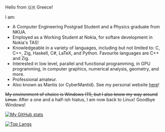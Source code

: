 Hello from 🇬🇷 Greece!

I am:
- A Computer Engineering Postgrad Student and a Physics graduate from NKUA.
- Employed as a Working Student at Nokia, for softare development in Nokia's TAS!
- Knowledgeable in a variety of languages, including but not limited to: C, C++, Zig, Haskell, C#, LaTeX, and Python. Favourite languages are C++ and Zig.
- Interested in low level, parallel and functional programming, in GPU programming, in computer graphics, numerical analysis, geometry, and more.
- Professional amateur.
- Also known as Mantis (or CyberMantid). See my personal website [here](https://cyber-mantid.xyz)!

~~My environment of choice is Windows (11), but I also know my way around Linux.~~
After a one and a half-ish hiatus, I am now back to Linux! Goodbye Windows!

[![My GitHub stats](https://github-readme-stats.vercel.app/api?username=xmamalou&show_icons=true&theme=transparent)](https://github.com/anuraghazra/github-readme-stats)

[![Top Langs](https://github-readme-stats.vercel.app/api/top-langs/?username=xmamalou&layout=donut&hide=jupyter-notebook&exclude_repo=astrolab-team-exercise)](https://github.com/anuraghazra/github-readme-stats)
<!---
xmamalou/xmamalou is a ✨ special ✨ repository because its `README.md` (this file) appears on your GitHub profile.
You can click the Preview link to take a look at your changes.
--->

